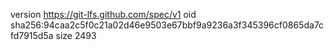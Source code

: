 version https://git-lfs.github.com/spec/v1
oid sha256:94caa2c5f0c21a02d46e9503e67bbf9a9236a3f345396cf0865da7cfd7915d5a
size 2493
